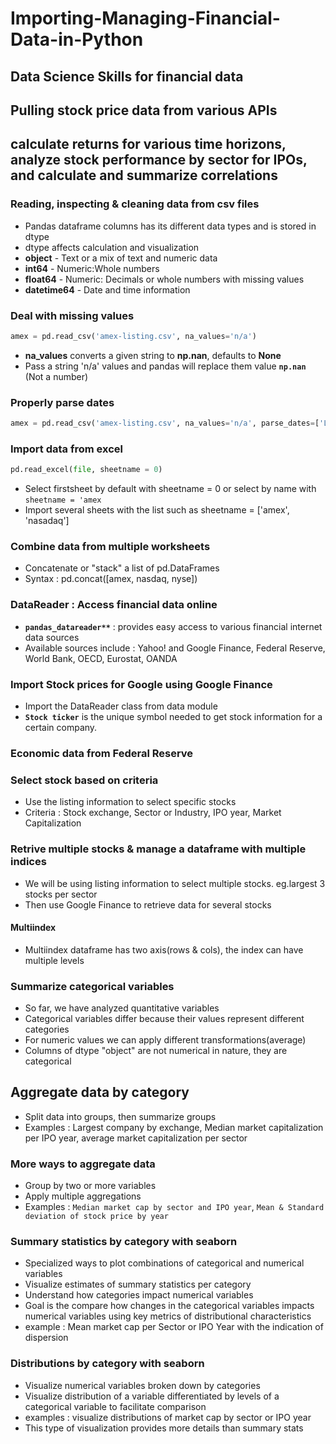 # Importing-Managing-Financial-Data-in-Python
## Data Science Skills for financial data
## Pulling stock price data from various APIs
## calculate returns for various time horizons, analyze stock performance by sector for IPOs, and calculate and summarize correlations


### Reading, inspecting & cleaning data from csv files
- Pandas dataframe columns has its different data types and is stored in dtype
- dtype affects calculation and visualization
- **object** - Text or a mix of text and numeric data
- **int64** - Numeric:Whole numbers
- **float64** - Numeric: Decimals or whole numbers with missing values
- **datetime64** - Date and time information

### Deal with missing values

```python
amex = pd.read_csv('amex-listing.csv', na_values='n/a')
```

- **na_values** converts a given string to **np.nan**, defaults to **None**
- Pass a string 'n/a' values and pandas will replace them value **`np.nan`** (Not a number)

### Properly parse dates

```python
amex = pd.read_csv('amex-listing.csv', na_values='n/a', parse_dates=['Last Update'])
```

### Import data from excel

```python
pd.read_excel(file, sheetname = 0)
```

- Select firstsheet by default with sheetname = 0 or select by name with `sheetname = 'amex`
- Import several sheets with the list such as sheetname = ['amex', 'nasadaq']

### Combine data from multiple worksheets
- Concatenate or "stack" a list of pd.DataFrames
- Syntax : pd.concat([amex, nasdaq, nyse])

### DataReader : Access financial data online

- **`pandas_datareader**`** : provides easy access to various financial internet data sources
- Available sources include : Yahoo! and Google Finance, Federal Reserve, World Bank, OECD, Eurostat, OANDA

### Import Stock prices for Google using Google Finance
- Import the DataReader class from data module
- **`Stock ticker`** is the unique symbol needed to get stock information for a certain company.

### Economic data from Federal Reserve

### Select stock based on criteria
- Use the listing information to select specific stocks
- Criteria : Stock exchange, Sector or Industry, IPO year, Market Capitalization

### Retrive multiple stocks & manage a dataframe with multiple indices
- We will be using listing information to select multiple stocks. eg.largest 3 stocks per sector
- Then use Google Finance to retrieve data for several stocks

#### Multiindex
- Multiindex dataframe has two axis(rows & cols), the index can have multiple levels

### Summarize categorical variables
- So far, we have analyzed quantitative variables
- Categorical variables differ because their values represent different categories
- For numeric values we can apply different transformations(average)
- Columns of dtype "object" are not numerical in nature, they are categorical


## Aggregate data by category
- Split data into groups, then summarize groups
- Examples : Largest company by exchange, Median market capitalization per IPO year, average market capitalization per sector

### More ways to aggregate data
- Group by two or more variables
- Apply multiple aggregations
- Examples : `Median market cap by sector and IPO year`, `Mean & Standard deviation of stock price by year`

### Summary statistics by category with seaborn
- Specialized ways to plot combinations of categorical and numerical variables
- Visualize estimates of summary statistics per category
- Understand how categories impact numerical variables
- Goal is the compare how changes in the categorical variables impacts numerical variables using key metrics of distributional characteristics
- example : Mean market cap per Sector or IPO Year with the indication of dispersion

### Distributions by category with seaborn
- Visualize numerical variables broken down by categories
- Visualize distribution of a variable differentiated by levels of a categorical variable to facilitate comparison
- examples : visualize distributions of market cap by sector or IPO year
- This type of visualization provides more details than summary stats



















